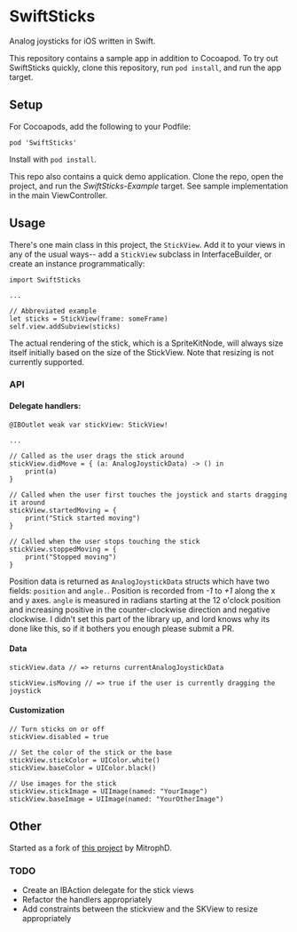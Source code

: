# SwiftSticks

Analog joysticks for iOS written in Swift. 

This repository contains a sample app in addition to Cocoapod. To try out SwiftSticks quickly, clone this repository, run `pod install`, and run the app target. 

## Setup

For Cocoapods, add the following to your Podfile:

```
pod 'SwiftSticks'
```

Install with `pod install`.

This repo also contains a quick demo application. Clone the repo, open the project, and run the *SwiftSticks-Example* target. See sample implementation in the main ViewController.

## Usage

There's one main class in this project, the `StickView`. Add it to your views in any of the usual ways-- add a `StickView` subclass in InterfaceBuilder, or create an instance programmatically: 

```
import SwiftSticks

...

// Abbreviated example
let sticks = StickView(frame: someFrame)
self.view.addSubview(sticks)
```

The actual rendering of the stick, which is a SpriteKitNode, will always size itself initially based on the size of the StickView. Note that resizing is not currently supported.

### API

#### Delegate handlers: 

```
@IBOutlet weak var stickView: StickView!

...

// Called as the user drags the stick around
stickView.didMove = { (a: AnalogJoystickData) -> () in
    print(a)
}

// Called when the user first touches the joystick and starts dragging it around
stickView.startedMoving = {
    print("Stick started moving")
}

// Called when the user stops touching the stick
stickView.stoppedMoving = {
    print("Stopped moving")
}
```

Position data is returned as `AnalogJoystickData` structs which have two fields: `position` and `angle.`. Position is recorded from *-1* to *+1* along the x and y axes. `angle` is measured in radians starting at the 12 o'clock position and increasing positive in the counter-clockwise direction and negative clockwise. I didn't set this part of the library up, and lord knows why its done like this, so if it bothers you enough please submit a PR.

#### Data

```
stickView.data // => returns currentAnalogJoystickData  

stickView.isMoving // => true if the user is currently dragging the joystick
```

#### Customization

```
// Turn sticks on or off
stickView.disabled = true 

// Set the color of the stick or the base
stickView.stickColor = UIColor.white()
stickView.baseColor = UIColor.black()

// Use images for the stick
stickView.stickImage = UIImage(named: "YourImage")
stickView.baseImage = UIImage(named: "YourOtherImage")
```


## Other

Started as a fork of [this project](https://github.com/MitrophD/Swift-SpriteKit-Analog-Stick) by MitrophD.

### TODO

- Create an IBAction delegate for the stick views
- Refactor the handlers appropriately
- Add constraints between the stickview and the SKView to resize appropriately